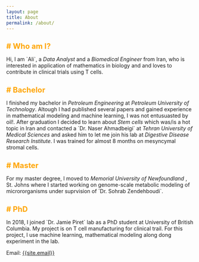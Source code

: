 ```yaml
---
layout: page
title: About
permalink: /about/
---
```


<h1 style="font-size:20px;; color:orange"># Who am I?</h1>
<p>
Hi, I am `Ali`, a <i>Data Analyst</i> and a <i>Biomedical Engineer</i> from Iran, who is interested in application of mathematics in biology and and loves to contribute in clinical trials using T cells. 
<p>

<h1 style="font-size:20px;; color:orange"># Bachelor</h1>
<p>
I finished my bachelor in <i>Petroleum Engineering</i> at <i>Petroleum University of Technology</i>. Altough I had published several papers and gained experience in mathematical modeling and machine learning, I was not entusuasted by oil!.
After graduation I decided to learn about <i> Stem cells</i> which was/is a hot topic in Iran and contacted a `Dr. Naser Ahmadbeigi` at <i>Tehran University of Medical Sciences</i> and asked him to let me join his lab at <i>Digestive Disease Research Institute</i>. I was trained for almost 8 months on mesyncymal stromal cells.   
<p>


<h1 style="font-size:20px;; color:orange"># Master</h1>
<p>
For my master degree, I moved to <i>Memorial University of Newfoundland</i> , St. Johns where I started working on genome-scale metabolic modeling of micrororganisms under suprvision of `Dr. Sohrab Zendehboudi`.
<p>


<h1 style="font-size:20px;; color:orange"># PhD</h1>
<p>
In 2018, I joined `Dr. Jamie Piret` lab as a PhD student at University of British Columbia. My project is on T cell manufacturing for clinical trail. For this project, I use machine learning, mathematical modeling along dong experiment in the lab.

</p>

Email: <a href="mailto:{{site.email}}?Subject=From Blog Site:">{{site.email}}</a>
